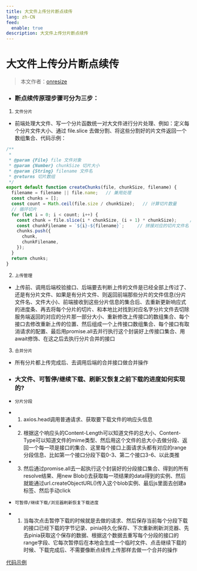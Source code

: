 ```yaml
---
title: 大文件上传分片断点续传
lang: zh-CN
feed:
  enable: true
description: 大文件上传分片断点续传
---
```


# 大文件上传分片断点续传

> 本文作者：[onresize](https://github.com/onresize)

- ### 断点续传原理步骤可分为三步：
1. `文件分片`
- 前端处理大文件、写一个分片函数统一对大文件进行分片处理、例如：定义每个分片文件大小、通过 file.slice 去做分割、将这些分割好的片文件返回一个数组集合、代码示例：
```js
/**
 *
 * @param {File} file 文件对象
 * @param {Number} chunkSize 切片大小
 * @param {String} filename 文件名
 * @returns 切片数组
 */
export default function createChunks(file, chunkSize, filename) {
  filename = filename || file.name;   // 兼用处理
  const chunks = [];
  const count = Math.ceil(file.size / chunkSize);   // 计算切片数量
  // 循环切片
  for (let i = 0; i < count; i++) {
    const chunk = file.slice(i * chunkSize, (i + 1) * chunkSize);     // 获取到切片
    const chunkFilename = `${i}-${filename}`;     // 拼接对应的切片文件名
    chunks.push({
      chunk,
      chunkFilename,
    });
  }
  return chunks;
}
```

2. `上传管理`
- 上传前、调用后端校验接口、后端要去判断上传的文件是已经全部上传过了、还是有分片文件、如果是有分片文件、则返回前端那些分片的文件信息(分片文件名、文件大小)、前端接收到这些分片信息的集合后、去重新更新响应式的进度条、再去将每个分片的切片、和本地比对找到对应名字分片文件去切除服务端返回的对应的分片那一部分大小、重新修改上传接口的数组集合、每个接口去修改重新上传的位置、然后组成一个上传接口数组集合、每个接口有取消请求的配置、最后用promise.all去并行执行这个封装好上传接口集合、用await修饰、在这之后去执行分片合并的接口

3. `合并分片`
- 所有分片都上传完成后、去调用后端的合并接口做合并操作

- ### 大文件、可暂停/继续下载、刷新又恢复之前下载的进度如何实现的?
- `分片分段`
- 1. axios.head调用普通请求、获取要下载文件的响应头信息
- 2. 根据这个响应头的Content-Length可以知道文件的总大小、Content-Type可以知道文件的mime类型、然后用这个文件的总大小去做分段、返回一个每一项是接口的集合、这里每个接口上面请求头都有对应的range分段信息、比如第一个接口分段下载0-3、第二个接口3-6、以此类推
- 3. 然后通过promise.all去一起执行这个封装好的分段接口集合、得到的所有resolve结果、用new Blob()去获取每一项结果的data得到的实例、然后就能通过url.createObjectURL()传入这个blob实例、最后js里面去创建a标签、然后手动click

- `可暂停/继续下载/浏览器刷新恢复下载进度`
- 1. 当每次点击暂停下载的时候就是去做的请求、然后保存当前每个分段下载的接口已经下载的字节记录、pinia持久化保存、下次重新刷新浏览器、先去pinia获取这个保存的数据、根据这个数据去重写每个分段的接口的range字段、它每次暂停后在本地会生成一个临时文件、点击继续下载的时候、下载完成后、不需要像断点续传上传那样去做一个合并的操作

[代码示例](https://gitee.com/onresize/vue3_exercise/blob/master/src/components/%E4%B8%8A%E4%BC%A0%E6%96%87%E4%BB%B6%E6%9C%AC%E5%9C%B0%E5%92%8C%E4%B8%83%E7%89%9B%E4%BA%91/index.vue)